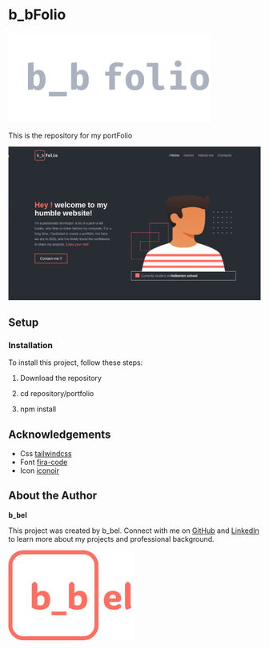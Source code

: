 # b_bFolio

![app logo](./media/logoFullText_v2.svg)

This is the repository for my portFolio

![app screnn](./media/screenApp.png)

## ️Setup

### Installation

To install this project, follow these steps:

1. Download the repository 

2. cd repository/portfolio

3. npm install

## Acknowledgements

- Css [tailwindcss](https://tailwindcss.com)
- Font [fira-code](https://fontmeme.com/polices/police-fira-code/)
- Icon [iconoir](https://iconoir.com)

## About the Author

**b_bel**

This project was created by b_bel. Connect with me on [GitHub](https://github.com/https://github.com/hardcodeur) and [LinkedIn](https://www.linkedin.com/in/bilal-belmehdi/)  to learn more about my projects and professional background.

![author logo](./media/author_logo.svg)
